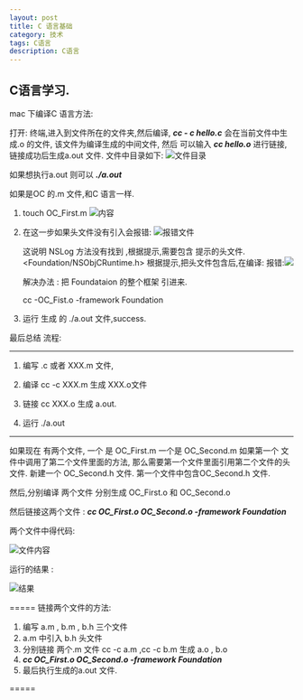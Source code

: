```yaml
---
layout: post
title: C 语言基础
category: 技术
tags: C语言
description: C语言
---
```


## C语言学习.

mac 下编译C 语言方法:

打开: 终端,进入到文件所在的文件夹,然后编译, ***cc - c hello.c*** 会在当前文件中生成.o 的文件,
该文件为编译生成的中间文件,
然后 可以输入 ***cc hello.o***  进行链接, 链接成功后生成a.out  文件.
文件中目录如下:
![文件目录](http://ww4.sinaimg.cn/large/7f5ba233gw1exnkwppevkj20bo07uglt.jpg)


如果想执行a.out  则可以  ***./a.out***


如果是OC 的.m 文件,和C 语言一样.

1. touch OC_First.m
  ![内容](http://ww2.sinaimg.cn/large/7f5ba233gw1exnl8vlbfqj20gw094gme.jpg)

2. 在这一步如果头文件没有引入会报错:
	![报错文件](http://ww3.sinaimg.cn/large/7f5ba233gw1exnlabua2qj210m066ad9.jpg)

	这说明 NSLog 方法没有找到 ,根据提示,需要包含 提示的头文件.    	<Foundation/NSObjCRuntime.h>
	根据提示,把头文件包含后,在编译:
	报错:![](http://ww2.sinaimg.cn/large/7f5ba233gw1exnlf2n4uvj20zw066gp0.jpg)

	解决办法 :  把  Foundataion 的整个框架  引进来.
	
	cc -OC_Fist.o -framework Foundation

3. 运行  生成  的  ./a.out 文件,success.





最后总结 流程:
*******
1. 编写 .c  或者  XXX.m  文件,

2. 编译  cc -c XXX.m  生成 XXX.o文件 
3. 链接 cc XXX.o  生成 a.out.
4. 运行 ./a.out
*******


如果现在 有两个文件, 一个 是 OC_First.m  一个是 OC_Second.m 如果第一个 文件中调用了第二个文件里面的方法,
那么需要第一个文件里面引用第二个文件的头文件.
新建一个 OC_Second.h 文件.
第一个文件中包含OC_Second.h 文件.

然后,分别编译 两个文件  分别生成  OC_First.o  和  OC_Second.o  

然后链接这两个文件   : ***cc OC_First.o OC_Second.o -framework Foundation***

两个文件中得代码:

![文件内容](http://ww4.sinaimg.cn/large/7f5ba233gw1exnm6vo3qpj212c0d0q6m.jpg)

运行的结果 :

![结果](http://ww3.sinaimg.cn/large/7f5ba233gw1exnm7zddbej20qo01y0u2.jpg)


=====
链接两个文件的方法:

1. 编写  a.m , b.m , b.h 三个文件
2. a.m  中引入  b.h 头文件
3. 分别链接 两个.m 文件 cc -c a.m ,cc -c b.m 生成  a.o , b.o
4. 
	***cc OC_First.o OC_Second.o -framework Foundation***
5. 最后执行生成的a.out 文件.

=====
